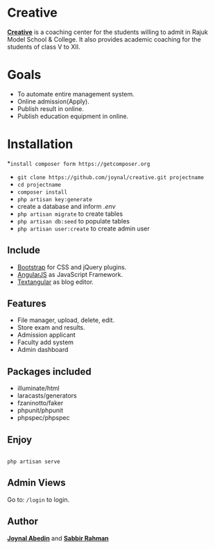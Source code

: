# Creative

**[Creative](http://www.creativecoaching.com.bd)** is a coaching center for the students willing to admit in Rajuk Model School & College. It also provides academic coaching for the students of class V to XII.

# Goals

* To automate entire management system.
* Online admission(Apply).
* Publish result in online.
* Publish education equipment in online.

# Installation

*`install composer form https://getcomposer.org`
* `git clone https://github.com/joynal/creative.git projectname`
* `cd projectname`
* `composer install`
* `php artisan key:generate`
*  create a database and inform *.env*
* `php artisan migrate` to create tables
* `php artisan db:seed` to populate tables
* `php artisan user:create` to create admin user

## Include

* [Bootstrap](http://getbootstrap.com) for CSS and jQuery plugins.
* [AngularJS](https://angularjs.org/) as JavaScript Framework.
* [Textangular](http://textangular.com/) as blog editor.

## Features

* File manager, upload, delete, edit.
* Store exam and results.
* Admission applicant
* Faculty add system
* Admin dashboard

## Packages included

* illuminate/html
* laracasts/generators
* fzaninotto/faker
* phpunit/phpunit
* phpspec/phpspec

## Enjoy

```

php artisan serve
```
## Admin Views

Go to: `/login` to login.

## Author

**[Joynal Abedin](https://github.com/joynal)** and **[Sabbir Rahman](https://github.com/sabbirrahman)**